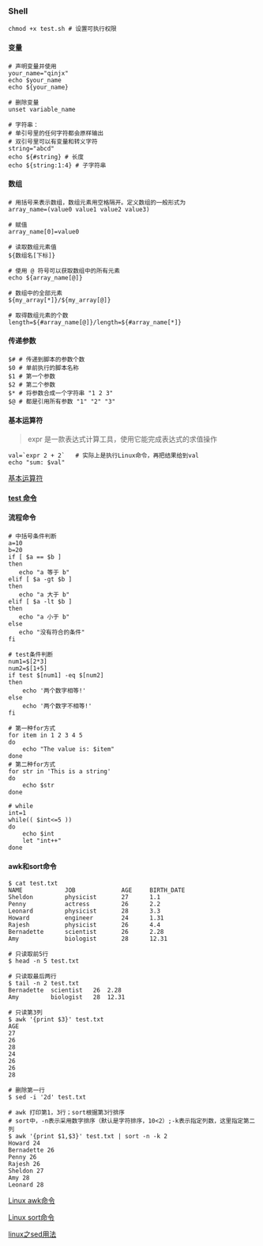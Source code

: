 ### Shell

```shell
chmod +x test.sh # 设置可执行权限
```



#### 变量

```shell
# 声明变量并使用
your_name="qinjx"
echo $your_name
echo ${your_name}

# 删除变量
unset variable_name

# 字符串：
# 单引号里的任何字符都会原样输出
# 双引号里可以有变量和转义字符
string="abcd"
echo ${#string} # 长度
echo ${string:1:4} # 子字符串
```



#### 数组

```shell
# 用括号来表示数组，数组元素用空格隔开。定义数组的一般形式为
array_name=(value0 value1 value2 value3)

# 赋值
array_name[0]=value0 

# 读取数组元素值
${数组名[下标]} 

# 使用 @ 符号可以获取数组中的所有元素
echo ${array_name[@]} 

# 数组中的全部元素
${my_array[*]}/${my_array[@]} 

# 取得数组元素的个数
length=${#array_name[@]}/length=${#array_name[*]} 
```



#### 传递参数

```shell
$# # 传递到脚本的参数个数
$0 # 单前执行的脚本名称
$1 # 第一个参数
$2 # 第二个参数
$* # 将参数合成一个字符串 "1 2 3"
$@ # 都是引用所有参数 "1" "2" "3"
```

#### 基本运算符

> expr 是一款表达式计算工具，使用它能完成表达式的求值操作

```shell
val=`expr 2 + 2`   # 实际上是执行Linux命令，再把结果给到val
echo "sum: $val"
```

[基本运算符](https://www.runoob.com/linux/linux-shell-basic-operators.html)

#### [ test 命令](https://www.runoob.com/linux/linux-shell-test.html)



#### 流程命令
```shell
# 中括号条件判断
a=10
b=20
if [ $a == $b ]
then
   echo "a 等于 b"
elif [ $a -gt $b ]
then
   echo "a 大于 b"
elif [ $a -lt $b ]
then
   echo "a 小于 b"
else
   echo "没有符合的条件"
fi

# test条件判断
num1=$[2*3]
num2=$[1+5]
if test $[num1] -eq $[num2]
then
    echo '两个数字相等!'
else
    echo '两个数字不相等!'
fi

# 第一种for方式
for item in 1 2 3 4 5
do
    echo "The value is: $item"
done
# 第二种for方式
for str in 'This is a string'
do
    echo $str
done

# while
int=1
while(( $int<=5 ))
do
    echo $int
    let "int++"
done
```



#### awk和sort命令

```shell
$ cat test.txt 
NAME            JOB             AGE     BIRTH_DATE
Sheldon         physicist       27      1.1
Penny           actress         26      2.2
Leonard         physicist       28      3.3
Howard          engineer        24      1.31
Rajesh          physicist       26      4.4
Bernadette      scientist       26      2.28
Amy             biologist       28      12.31

# 只读取前5行
$ head -n 5 test.txt 

# 只读取最后两行
$ tail -n 2 test.txt 
Bernadette  scientist   26  2.28
Amy         biologist   28  12.31

# 只读第3列
$ awk '{print $3}' test.txt
AGE
27
26
28
24
26
26
28

# 删除第一行
$ sed -i '2d' test.txt

# awk 打印第1，3行；sort根据第3行排序
# sort中，-n表示采用数字排序（默认是字符排序，10<2）;-k表示指定列数，这里指定第二列
$ awk '{print $1,$3}' test.txt | sort -n -k 2
Howard 24
Bernadette 26
Penny 26
Rajesh 26
Sheldon 27
Amy 28
Leonard 28
```

[Linux awk命令](https://www.runoob.com/linux/linux-comm-awk.html)

[Linux sort命令](https://www.cnblogs.com/51linux/archive/2012/05/23/2515299.html)

[linux之sed用法](https://www.cnblogs.com/dong008259/archive/2011/12/07/2279897.html)

